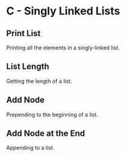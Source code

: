 # C - Singly Linked Lists

## Print List
Printing all the elements in a singly-linked list.

## List Length
Getting the length of a list.

## Add Node
Prepending to the beginning of a list.

## Add Node at the End
Appending to a list.
